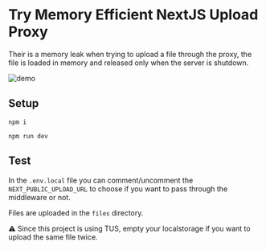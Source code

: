 # Try Memory Efficient NextJS Upload Proxy

Their is a memory leak when trying to upload a file through the proxy, the file is loaded in memory and released only when the server is shutdown.

![demo](demo.gif)

## Setup

`npm i`

`npm run dev`

## Test

In the `.env.local` file you can comment/uncomment the `NEXT_PUBLIC_UPLOAD_URL` to choose if you want to pass through the middleware or not.

Files are uploaded in the `files` directory.

⚠️ Since this project is using TUS, empty your localstorage if you want to upload the same file twice.
